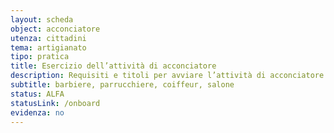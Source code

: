 ```yaml
---
layout: scheda
object: acconciatore
utenza: cittadini
tema: artigianato
tipo: pratica
title: Esercizio dell’attività di acconciatore
description: Requisiti e titoli per avviare l’attività di acconciatore
subtitle: barbiere, parrucchiere, coiffeur, salone
status: ALFA
statusLink: /onboard
evidenza: no
---
```

